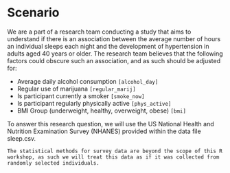 # Scenario

We are a part of a research team conducting a study that aims to understand if there is an association between the average number of hours an individual sleeps each night and the development of hypertension in adults aged 40 years or older. The research team believes that the following factors could obscure such an association, and as such should be adjusted for:

* Average daily alcohol consumption `[alcohol_day]`
* Regular use of marijuana `[regular_marij]`
* Is participant currently a smoker `[smoke_now]`
* Is participant regularly physically active `[phys_active]`
* BMI Group (underweight, healthy, overweight, obese) `[bmi]`

To answer this research question, we will use the US National Health and Nutrition Examination Survey (NHANES) provided within the data file sleep.csv.

```{note}
The statistical methods for survey data are beyond the scope of this R workshop, as such we will treat this data as if it was collected from randomly selected individuals.
```


